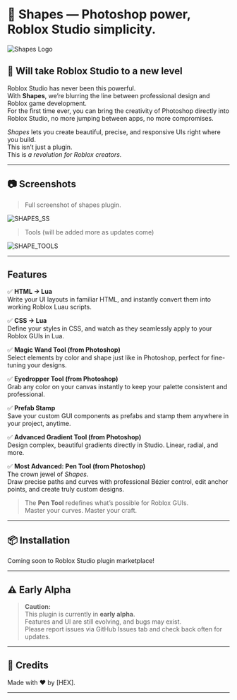 # 🎨 Shapes — Photoshop power, Roblox Studio simplicity.

![Shapes Logo](https://github.com/AntSAmE/Shapes/blob/main/assets/Shapes_Plugin_logo.png)

## 🚀 Will take Roblox Studio to a new level

Roblox Studio has never been this powerful.  
With **Shapes**, we’re blurring the line between professional design and Roblox game development.  
For the first time ever, you can bring the creativity of Photoshop directly into Roblox Studio, no more jumping between apps, no more compromises.  

*Shapes* lets you create beautiful, precise, and responsive UIs right where you build.  
This isn’t just a plugin.  
This is *a revolution for Roblox creators.*

---

## 📷 Screenshots

> Full screenshot of shapes plugin.

![SHAPES_SS](https://github.com/AntSAmE/Shapes/blob/main/assets/SHAPES.png)

> Tools (will be added more as updates come)

![SHAPE_TOOLS](https://github.com/AntSAmE/Shapes/blob/main/assets/Tools.png)

---

## Features

✅ **HTML → Lua**  
Write your UI layouts in familiar HTML, and instantly convert them into working Roblox Luau scripts.

✅ **CSS → Lua**  
Define your styles in CSS, and watch as they seamlessly apply to your Roblox GUIs in Lua.

✅ **Magic Wand Tool (from Photoshop)**  
Select elements by color and shape just like in Photoshop, perfect for fine-tuning your designs.

✅ **Eyedropper Tool (from Photoshop)**  
Grab any color on your canvas instantly to keep your palette consistent and professional.

✅ **Prefab Stamp**  
Save your custom GUI components as prefabs and stamp them anywhere in your project, anytime.

✅ **Advanced Gradient Tool (from Photoshop)**  
Design complex, beautiful gradients directly in Studio. Linear, radial, and more.

✅ **Most Advanced: Pen Tool (from Photoshop)**  
The crown jewel of *Shapes*.  
Draw precise paths and curves with professional Bézier control, edit anchor points, and create truly custom designs.  
> The **Pen Tool** redefines what’s possible for Roblox GUIs.  
> Master your curves. Master your craft.

---

## 📦 Installation

Coming soon to Roblox Studio plugin marketplace!  

---

## ⚠️ Early Alpha

> **Caution:**  
> This plugin is currently in **early alpha**.  
> Features and UI are still evolving, and bugs may exist.  
> Please report issues via GitHub Issues tab and check back often for updates.

---

## 🌟 Credits

Made with ❤️ by [HEX].

---
